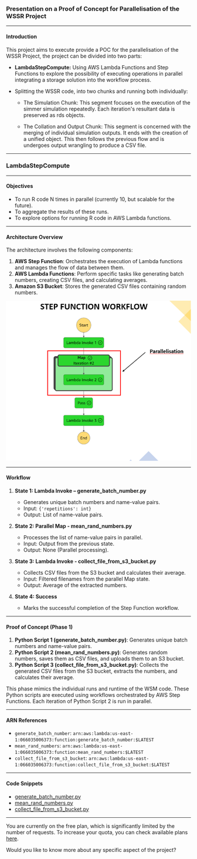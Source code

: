### Presentation on a Proof of Concept for Parallelisation of the WSSR Project

---

#### Introduction

This project aims to execute provide a POC for the parallelisation of the WSSR Project, the project can be divided into two parts:

- **LambdaStepCompute:** Using AWS Lambda Functions and Step Functions to explore the possibility of executing operations in parallel integrating a storage solution into the workflow process.
  
- Splitting the WSSR code, into two chunks and running both individually:
  - The Simulation Chunk: This segment focuses on the execution of the simmer simulation repeatedly. Each iteration's resultant data is preserved as rds objects.
  
  - The Collation and Output Chunk: This segment is concerned with the merging of individual simulation outputs. It ends with the creation of a unified object. This then follows the previous flow and is undergoes output wrangling to produce a CSV file.

---

### LambdaStepCompute

---

#### Objectives

- To run R code N times in parallel (currently 10, but scalable for the future).
- To aggregate the results of these runs.
- To explore options for running R code in AWS Lambda functions.

---

#### Architecture Overview

The architecture involves the following components:

1. **AWS Step Function**: Orchestrates the execution of Lambda functions and manages the flow of data between them.
2. **AWS Lambda Functions**: Perform specific tasks like generating batch numbers, creating CSV files, and calculating averages.
3. **Amazon S3 Bucket**: Stores the generated CSV files containing random numbers.

![Step Function Workflow Diagram](https://github.com/eriiire/LambdaStepCompute/raw/b1a2c424f10074c581f7baeff8b9b9db553b70fe/phase2/stepfunction-workflow.png)

---

#### Workflow

1. **State 1: Lambda Invoke – generate_batch_number.py**
    - Generates unique batch numbers and name-value pairs.
    - Input: `{'repetitions': int}`
    - Output: List of name-value pairs.
  
2. **State 2: Parallel Map - mean_rand_numbers.py**
    - Processes the list of name-value pairs in parallel.
    - Input: Output from the previous state.
    - Output: None (Parallel processing).
  
3. **State 3: Lambda Invoke - collect_file_from_s3_bucket.py**
    - Collects CSV files from the S3 bucket and calculates their average.
    - Input: Filtered filenames from the parallel Map state.
    - Output: Average of the extracted numbers.

4. **State 4: Success**
    - Marks the successful completion of the Step Function workflow.

---

#### Proof of Concept (Phase 1)

1. **Python Script 1 (generate_batch_number.py)**: Generates unique batch numbers and name-value pairs.
2. **Python Script 2 (mean_rand_numbers.py)**: Generates random numbers, saves them as CSV files, and uploads them to an S3 bucket.
3. **Python Script 3 (collect_file_from_s3_bucket.py)**: Collects the generated CSV files from the S3 bucket, extracts the numbers, and calculates their average.

This phase mimics the individual runs and runtime of the WSM code. These Python scripts are executed using workflows orchestrated by AWS Step Functions. Each iteration of Python Script 2 is run in parallel.

---

#### ARN References

- `generate_batch_number`: `arn:aws:lambda:us-east-1:066035006373:function:generate_batch_number:$LATEST`
- `mean_rand_numbers`: `arn:aws:lambda:us-east-1:066035006373:function:mean_rand_numbers:$LATEST`
- `collect_file_from_s3_bucket`: `arn:aws:lambda:us-east-1:066035006373:function:collect_file_from_s3_bucket:$LATEST`

---

#### Code Snippets

- [generate_batch_number.py](https://github.com/eriiire/LambdaStepCompute/blob/main/phase1/generate_batch_number.py)
- [mean_rand_numbers.py](https://github.com/eriiire/LambdaStepCompute/blob/main/phase1/mean_rand_numbers.py)
- [collect_file_from_s3_bucket.py](https://github.com/eriiire/LambdaStepCompute/blob/main/phase1/collect_file_from_s3_bucket.py)

---

You are currently on the free plan, which is significantly limited by the number of requests. To increase your quota, you can check available plans [here](https://c7d59216ee8ec59bda5e51ffc17a994d.auth.portal-pluginlab.ai/pricing).

Would you like to know more about any specific aspect of the project?
